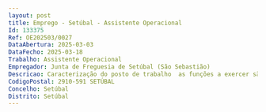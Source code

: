 ```yaml
--- 
layout: post
title: Emprego - Setúbal - Assistente Operacional
Id: 133375
Ref: OE202503/0027
DataAbertura: 2025-03-03
DataFecho: 2025-03-18
Trabalho: Assistente Operacional
Empregador: Junta de Freguesia de Setúbal (São Sebastião)
Descricao: Caracterização do posto de trabalho  as funções a exercer são as enquadradas no conteúdo funcional da carreira e categoria de Assistente Operacional, constante no anexo à LTFP a que se refere o n.º 2 do artigo 88.º  funções às quais corresponde o grau 1 de complexidade funcional. Funções de natureza executiva, de carácter manual ou mecânico, enquadradas em diretivas gerais bem definidas e com graus de complexidade variáveis. Execução de tarefas de apoio elementares, indispensáveis aos órgãos e serviços, podendo comportar esforço físico. Responsabilidade pelos equipamentos sob sua guarda e pela sua correta utilização, procedendo, quando necessário, à manutenção e reparação dos mesmos. Procede à remoção de lixos e equiparados, varredura e limpeza de ruas, limpeza de sarjetas, lavagem das vias públicas, limpeza de chafariz, remoção de lixeiras e extirpação de ervas.  apoio aos órgãos autárquicos  apoio a atividades diversas dinamizadas pela Freguesia.
CodigoPostal: 2910-591 SETÚBAL
Concelho: Setúbal
Distrito: Setúbal
--- 
```

